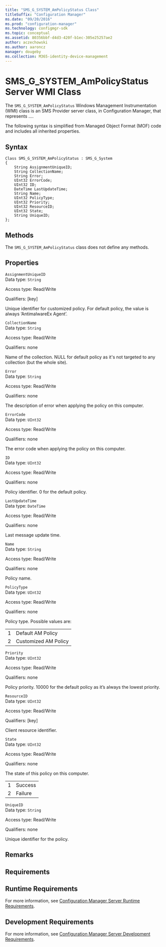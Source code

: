 ```yaml
---
title: "SMS_G_SYSTEM_AmPolicyStatus Class"
titleSuffix: "Configuration Manager"
ms.date: "09/20/2016"
ms.prod: "configuration-manager"
ms.technology: configmgr-sdk
ms.topic: conceptual
ms.assetid: 80356bbf-d4d3-420f-b1ec-305e25257ae2
author: aczechowski
ms.author: aaroncz
manager: dougeby
ms.collection: M365-identity-device-management
---
```

# SMS_G_SYSTEM_AmPolicyStatus Server WMI Class
The `SMS_G_SYSTEM_AmPolicyStatus` Windows Management Instrumentation (WMI) class is an SMS Provider server class, in Configuration Manager, that represents ….  

 The following syntax is simplified from Managed Object Format (MOF) code and includes all inherited properties.  

## Syntax  

```  
Class SMS_G_SYSTEM_AmPolicyStatus : SMS_G_System  
{  
    String AssignmentUniqueID;  
    String CollectionName;  
    String Error;  
    UInt32 ErrorCode;  
    UInt32 ID;  
    DateTime LastUpdateTime;  
    String Name;  
    UInt32 PolicyType;  
    UInt32 Priority;  
    UInt32 ResourceID;  
    UInt32 State;  
    String UniqueID;  
};  
```  

## Methods  
 The `SMS_G_SYSTEM_AmPolicyStatus` class does not define any methods.  

## Properties  
 `AssignmentUniqueID`  
 Data type: `String`  

 Access type: Read/Write  

 Qualifiers: [key]  

 Unique identifier for customized policy. For default policy, the value is always ‘AntimalwareEx Agent’.  

 `CollectionName`  
 Data type: `String`  

 Access type: Read/Write  

 Qualifiers: none  

 Name of the collection. NULL for default policy as it's not targeted to any collection (but the whole site).  

 `Error`  
 Data type: `String`  

 Access type: Read/Write  

 Qualifiers: none  

 The description of error when applying the policy on this computer.  

 `ErrorCode`  
 Data type: `UInt32`  

 Access type: Read/Write  

 Qualifiers: none  

 The error code when applying the policy on this computer.  

 `ID`  
 Data type: `UInt32`  

 Access type: Read/Write  

 Qualifiers: none  

 Policy identifier. 0 for the default policy.  

 `LastUpdateTime`  
 Data type: `DateTime`  

 Access type: Read/Write  

 Qualifiers: none  

 Last message update time.  

 `Name`  
 Data type: `String`  

 Access type: Read/Write  

 Qualifiers: none  

 Policy name.  

 `PolicyType`  
 Data type: `UInt32`  

 Access type: Read/Write  

 Qualifiers: none  

 Policy type. Possible values are:  

|||  
|-|-|  
|1|Default AM Policy|  
|2|Customized AM Policy|  

 `Priority`  
 Data type: `UInt32`  

 Access type: Read/Write  

 Qualifiers: none  

 Policy priority. 10000 for the default policy as it’s always the lowest priority.  

 `ResourceID`  
 Data type: `UInt32`  

 Access type: Read/Write  

 Qualifiers: [key]  

 Client resource identifier.  

 `State`  
 Data type: `UInt32`  

 Access type: Read/Write  

 Qualifiers: none  

 The state of this policy on this computer.  

|||  
|-|-|  
|1|Success|  
|2|Failure|  

 `UniqueID`  
 Data type: `String`  

 Access type: Read/Write  

 Qualifiers: none  

 Unique identifier for the policy.  

## Remarks  

## Requirements  

## Runtime Requirements  
 For more information, see [Configuration Manager Server Runtime Requirements](../../../develop/core/reqs/server-runtime-requirements.md).  

## Development Requirements  
 For more information, see [Configuration Manager Server Development Requirements](../../../develop/core/reqs/server-development-requirements.md).
